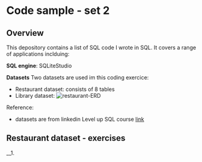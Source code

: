 # Code sample - set 2

## Overview
This depository contains a list of SQL code I wrote in SQL. It covers a range of applications inclduing:

__SQL engine__: SQLiteStudio


__Datasets__
Two datasets are used im this coding exercice:
- Restaurant dataset: consists of 8 tables
- Library dataset: 
![restaurant-ERD](https://github.com/Sean-Toroghi/SQL/assets/50586266/989384e4-278b-4721-bf34-0fa1a263ab57)

  

Reference:
- datasets are from linkedin Level up SQL course [link](https://www.linkedin.com/learning/level-up-sq)

## Restaurant dataset - exercises

__1. 
